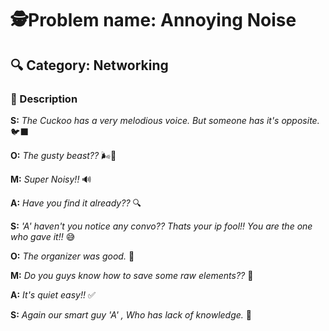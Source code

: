 
# 🕵️Problem name: Annoying Noise

## 🔍 Category: Networking  

### 📝 Description  
**S:** *The Cuckoo has a very melodious voice. But someone has it's opposite.* 🐦‍⬛

**O:** *The gusty beast??* 🌬️🐉

**M:** *Super Noisy!!* 🔊

**A:** *Have you find it already??* 🔍

**S:** *'A' haven't you notice any convo?? Thats your ip fool!! You are the one who gave it!!* 😅

**O:** *The organizer was good.* 🎯

**M:** *Do you guys know how to save some raw elements??* 🧪

**A:** *It's quiet easy!!* ✅

**S:** *Again our smart guy 'A' , Who has lack of knowledge.* 🤦

